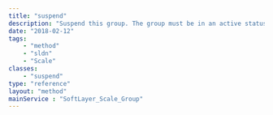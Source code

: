 ```yaml
---
title: "suspend"
description: "Suspend this group. The group must be in an active status to do this. While suspended, a group cannot add or remove guest members for any reason. Changes to group settings that will cause a member to be added or deleted is also not allowed. "
date: "2018-02-12"
tags:
    - "method"
    - "sldn"
    - "Scale"
classes:
    - "suspend"
type: "reference"
layout: "method"
mainService : "SoftLayer_Scale_Group"
---
```

